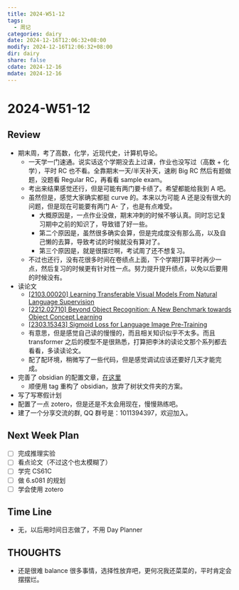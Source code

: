 ```yaml
---
title: 2024-W51-12
tags:
  - 周记
categories: dairy
date: 2024-12-16T12:06:32+08:00
modify: 2024-12-16T12:06:32+08:00
dir: dairy
share: false
cdate: 2024-12-16
mdate: 2024-12-16
---
```


# 2024-W51-12

## Review

- 期末周，考了高数，化学，近现代史，计算机导论。
	- 一天学一门速通。说实话这个学期没去上过课，作业也没写过（高数 + 化学），平时 RC 也不看。全靠期末一天/半天补天，速刷 Big RC 然后有题做题，没题看 Regular RC，再看看 sample exam。
	- 考出来结果感觉还行，但是可能有两门要卡绩了。希望都能给我到 A 吧。
	- 虽然但是，感觉大家确实都挺 curve 的。本来以为可能 A 还是没有很大的问题，但是现在可能要有两门 A- 了，也是有点难受。
		- 大概原因是，一点作业没做，期末冲刺的时候不够认真。同时忘记复习期中之前的知识了，导致错了好一些。
		- 第二个原因是，虽然很多确实会算，但是完成度没有那么高，以及自己懒的去算，导致考试的时候就没有算对了。
		- 第三个原因是，就是很摆烂啊，考试周了还不想复习。
	- 不过也还行，没有花很多时间在卷绩点上面，下个学期打算平时再少一点，然后复习的时候更有针对性一点。努力提升提升绩点，以免以后要用的时候没有。
- 读论文
	- [\[2103.00020\] Learning Transferable Visual Models From Natural Language Supervision](https://ar5iv.labs.arxiv.org/html/2103.00020?_immersive_translate_auto_translate=1)
	- [\[2212.02710\] Beyond Object Recognition: A New Benchmark towards Object Concept Learning](https://ar5iv.labs.arxiv.org/html/2212.02710?_immersive_translate_auto_translate=1)
	- [\[2303.15343\] Sigmoid Loss for Language Image Pre-Training](https://arxiv.org/abs/2303.15343)
	- 有意思，但是感觉自己读的慢慢的，而且相关知识似乎不太多。而且 transformer 之后的模型不是很熟悉，打算把李沐的读论文那个系列都去看看，多读读论文。
	- 配了配环境，稍微写了一些代码，但是感觉调试应该还要好几天才能完成。
- 完善了 obsidian 的配置文章，[在这里](https://zlflly.github.io/notes/Tools/Environment/obsidian_setup/)
	- 顺便用 tag 重构了 obsidian，放弃了树状文件夹的方案。
- 写了写寒假计划
- 配置了一点 zotero，但是还是不太会用现在，慢慢熟练吧。
- 建了一个分享交流的群, QQ 群号是：1011394397，欢迎加入。
## Next Week Plan

- [ ] 完成推理实验
- [ ] 看点论文（不过这个也太模糊了）
- [ ] 学完 CS61C
- [ ] 做 6.s081 的规划
- [ ] 学会使用 zotero

## Time Line

- 无，以后用时间日志做了，不用 Day Planner

## THOUGHTS

- 还是很难 balance 很多事情，选择性放弃吧，更何况我还菜菜的，平时肯定会摆摆烂。
